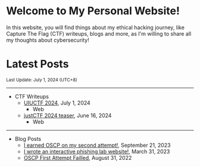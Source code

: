# Welcome to My Personal Website!

In this website, you will find things about my ethical hacking journey, like Capture The Flag (CTF) writeups, blogs and more, as I'm willing to share all my thoughts about cybersecurity!

# Latest Posts

<span class="page_information"><small>Last Update: July 1, 2024 (UTC+8)</small></span>

* * *
- CTF Writeups
    - [UIUCTF 2024](https://siunam321.github.io/ctf/UIUCTF-2024-teaser/), July 1, 2024
        - Web
    - [justCTF 2024 teaser](https://siunam321.github.io/ctf/justCTF-2024-teaser/), June 16, 2024
        - Web

* * *
- Blog Posts
    - [I earned OSCP on my second attempt!](https://siunam321.github.io/blog/2023-09-21-I-earned-OSCP-on-my-second-attempt), September 21, 2023
    - [I wrote an interactive phishing lab website!](https://siunam321.github.io/blog/2023-03-31-I-wrote-an-interactive-phishing-lab-website), March 31, 2023
    - [OSCP First Attempt Failled](https://siunam321.github.io/blog/2022-08-31-OSCP-First-Attempt-Failled), August 31, 2022